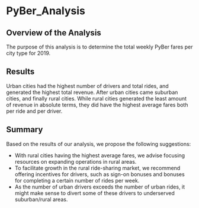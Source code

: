 # PyBer_Analysis

## Overview of the Analysis
The purpose of this analysis is to determine the total weekly PyBer fares per city type for 2019.

## Results
Urban cities had the highest number of drivers and total rides, and generated the highest total revenue. After urban cities came suburban cities, and finally rural cities. While rural cities generated the least amount of revenue in absolute terms, they did have the highest average fares both per ride and per driver. 

## Summary
Based on the results of our analysis, we propose the following suggestions:
- With rural cities having the highest average fares, we advise focusing resources on expanding operations in rural areas.
- To facilitate growth in the rural ride-sharing market, we recommend offering incentives for drivers, such as sign-on bonuses and bonuses for completing a certain number of rides per week.
- As the number of urban drivers exceeds the number of urban rides, it might make sense to divert some of these drivers to underserved suburban/rural areas.